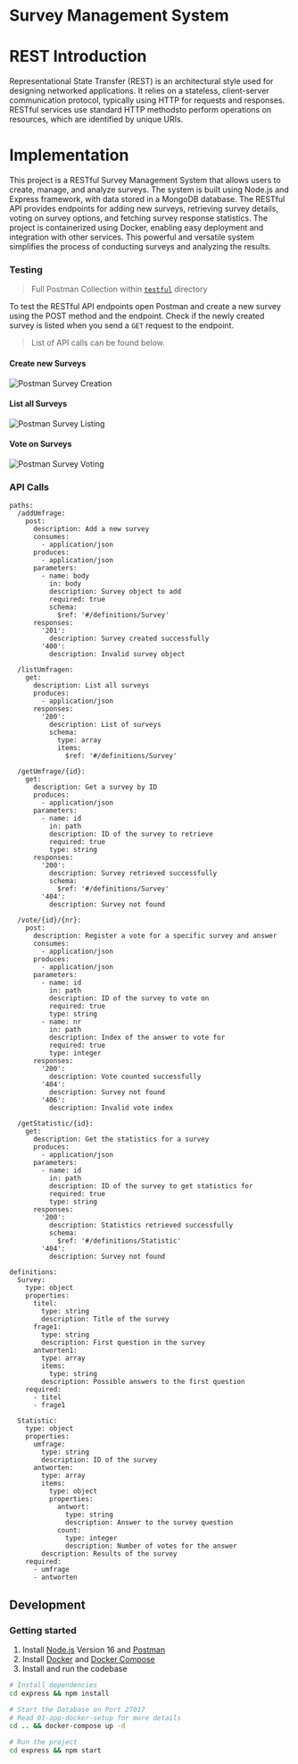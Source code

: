# Survey Management System

# REST Introduction

Representational State Transfer (REST) is an architectural style used for designing networked applications. It relies on a stateless, client-server communication protocol, typically using HTTP for requests and responses. RESTful services use standard HTTP methodsto perform operations on resources, which are identified by unique URIs.

# Implementation

This project is a RESTful Survey Management System that allows users to create, manage, and analyze surveys. The system is built using Node.js and Express framework, with data stored in a MongoDB database. The RESTful API provides endpoints for adding new surveys, retrieving survey details, voting on survey options, and fetching survey response statistics. The project is containerized using Docker, enabling easy deployment and integration with other services. This powerful and versatile system simplifies the process of conducting surveys and analyzing the results.

### Testing

> Full Postman Collection within [`testful`](./testful/) directory

To test the RESTful API endpoints open Postman and create a new survey using the POST method and the endpoint. Check if the newly created survey is listed when you send a `GET` request to the endpoint.

> List of API calls can be found below.

#### Create new Surveys

![Postman Survey Creation](/img/survey-postman-01.png)

#### List all Surveys

![Postman Survey Listing](/img/survey-postman-02.png)

#### Vote on Surveys

![Postman Survey Voting](/img/survey-postman-03.png)

### API Calls

```
paths:
  /addUmfrage:
    post:
      description: Add a new survey
      consumes:
        - application/json
      produces:
        - application/json
      parameters:
        - name: body
          in: body
          description: Survey object to add
          required: true
          schema:
            $ref: '#/definitions/Survey'
      responses:
        '201':
          description: Survey created successfully
        '400':
          description: Invalid survey object

  /listUmfragen:
    get:
      description: List all surveys
      produces:
        - application/json
      responses:
        '200':
          description: List of surveys
          schema:
            type: array
            items:
              $ref: '#/definitions/Survey'

  /getUmfrage/{id}:
    get:
      description: Get a survey by ID
      produces:
        - application/json
      parameters:
        - name: id
          in: path
          description: ID of the survey to retrieve
          required: true
          type: string
      responses:
        '200':
          description: Survey retrieved successfully
          schema:
            $ref: '#/definitions/Survey'
        '404':
          description: Survey not found

  /vote/{id}/{nr}:
    post:
      description: Register a vote for a specific survey and answer
      consumes:
        - application/json
      produces:
        - application/json
      parameters:
        - name: id
          in: path
          description: ID of the survey to vote on
          required: true
          type: string
        - name: nr
          in: path
          description: Index of the answer to vote for
          required: true
          type: integer
      responses:
        '200':
          description: Vote counted successfully
        '404':
          description: Survey not found
        '406':
          description: Invalid vote index

  /getStatistic/{id}:
    get:
      description: Get the statistics for a survey
      produces:
        - application/json
      parameters:
        - name: id
          in: path
          description: ID of the survey to get statistics for
          required: true
          type: string
      responses:
        '200':
          description: Statistics retrieved successfully
          schema:
            $ref: '#/definitions/Statistic'
        '404':
          description: Survey not found

definitions:
  Survey:
    type: object
    properties:
      titel:
        type: string
        description: Title of the survey
      frage1:
        type: string
        description: First question in the survey
      antworten1:
        type: array
        items:
          type: string
        description: Possible answers to the first question
    required:
      - titel
      - frage1

  Statistic:
    type: object
    properties:
      umfrage:
        type: string
        description: ID of the survey
      antworten:
        type: array
        items:
          type: object
          properties:
            antwort:
              type: string
              description: Answer to the survey question
            count:
              type: integer
              description: Number of votes for the answer
        description: Results of the survey
    required:
      - umfrage
      - antworten

```

## Development

### Getting started

1. Install [Node.js](https://nodejs.org/) Version 16 and [Postman](https://www.postman.com/downloads/)
2. Install [Docker](https://www.docker.com/get-started) and [Docker Compose](https://docs.docker.com/compose/install/)
3. Install and run the codebase

```bash
# Install dependencies
cd express && npm install

# Start the Database on Port 27017
# Read 01-app-docker-setup for more details
cd .. && docker-compose up -d

# Run the project
cd express && npm start
```
